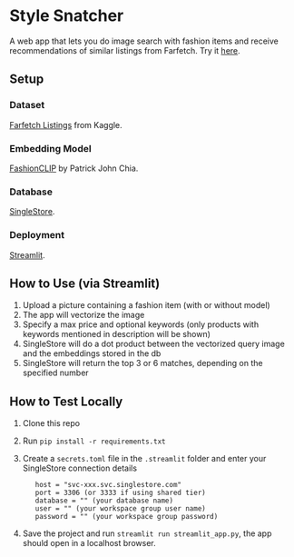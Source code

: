 # Style Snatcher
A web app that lets you do image search with fashion items and receive recommendations of similar listings from Farfetch. Try it [here](https://style-snatcher.streamlit.app/).

## Setup
### Dataset
[Farfetch Listings](https://www.kaggle.com/datasets/alvations/farfetch-listings?resource=download) from Kaggle.

### Embedding Model
[FashionCLIP](https://github.com/patrickjohncyh/fashion-clip?tab=readme-ov-file) by Patrick John Chia.

### Database
[SingleStore](singlestore.com).

### Deployment
[Streamlit](streamlit.io).

## How to Use (via Streamlit)
1. Upload a picture containing a fashion item (with or without model)
2. The app will vectorize the image
3. Specify a max price and optional keywords (only products with keywords mentioned in description will be shown)
4. SingleStore will do a dot product between the vectorized query image and the embeddings stored in the db
5. SingleStore will return the top 3 or 6 matches, depending on the specified number

## How to Test Locally
1. Clone this repo
2. Run `pip install -r requirements.txt`
3. Create a `secrets.toml` file in the `.streamlit` folder and enter your SingleStore connection details
   
   ```[singlestore]
      host = "svc-xxx.svc.singlestore.com"
      port = 3306 (or 3333 if using shared tier)
      database = "" (your database name)
      user = "" (your workspace group user name)
      password = "" (your workspace group password)
5. Save the project and run `streamlit run streamlit_app.py`, the app should open in a localhost browser.
